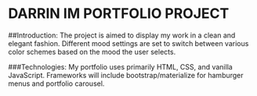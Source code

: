 # DARRIN IM PORTFOLIO PROJECT

##Introduction: The project is aimed to display my work in a clean and elegant fashion. Different mood settings are set to switch between various color schemes based on the mood the user selects.

###Technologies: My portfolio uses primarily HTML, CSS, and vanilla JavaScript. Frameworks will include bootstrap/materialize for hamburger menus and portfolio carousel.
